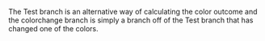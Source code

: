 The Test branch is an alternative way of calculating the color outcome and the colorchange branch is simply a branch off of the Test branch that has changed one of the colors.
